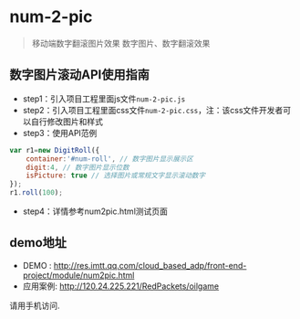 # num-2-pic

> 移动端数字翻滚图片效果
> 数字图片、数字翻滚效果

## 数字图片滚动API使用指南
  * step1：引入项目工程里面js文件`num-2-pic.js`
  * step2：引入项目工程里面css文件`num-2-pic.css`，注：该css文件开发者可以自行修改图片和样式
  * step3：使用API范例

  ```js
  var r1=new DigitRoll({
      container:'#num-roll', // 数字图片显示展示区
      digit:4, // 数字图片显示位数
      isPicture: true // 选择图片或常规文字显示滚动数字
  });
  r1.roll(100);
  ```

  * step4：详情参考num2pic.html测试页面

## demo地址
  * DEMO : http://res.imtt.qq.com/cloud_based_adp/front-end-project/module/num2pic.html
  * 应用案例: http://120.24.225.221/RedPackets/oilgame
  
请用手机访问.
